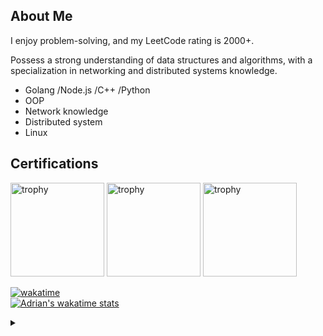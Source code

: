 ## About Me
I enjoy problem-solving, and my LeetCode rating is 2000+.

Possess a strong understanding of data structures and algorithms, 
with a specialization in networking and distributed systems knowledge.

- Golang /Node.js /C++ /Python
- OOP
- Network knowledge
- Distributed system
- Linux

## Certifications
<div align="left">
    <img width="150" height="150" src="https://images.credly.com/size/200x200/images/f0d3fbb9-bfa7-4017-9989-7bde8eaf42b1/image.png" alt="trophy" />
    <img width="150" height="150" src="https://images.credly.com/size/200x200/images/b9feab85-1a43-4f6c-99a5-631b88d5461b/image.png" alt="trophy" />
    <img width="150" height="150" src="https://images.credly.com/size/200x200/images/0e284c3f-5164-4b21-8660-0d84737941bc/image.png" alt="trophy" />
</div>


[![wakatime](https://wakatime.com/badge/user/a46ffa21-bc81-4c9d-b87f-2e9c350588ed.svg)](https://wakatime.com/@a46ffa21-bc81-4c9d-b87f-2e9c350588ed)<br>
[![Adrian's wakatime stats](https://github-readme-stats.vercel.app/api/wakatime?username=adrian_lin&langs_count=10&theme=onedark)](https://github.com/anuraghazra/github-readme-stats)


<details><summary></summary>
    <img src="https://visitcount.itsvg.in/api?id=adrian-lin-1-0-0" />
</details>

